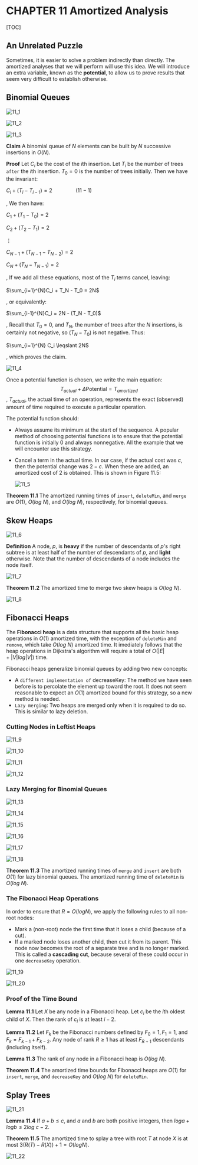 # CHAPTER 11 Amortized Analysis

[TOC]



## An Unrelated Puzzle

Sometimes, it is easier to solve a problem indirectly than directly. The amortized analyses that we will perform will use this idea. We will introduce an extra variable, known as the **potential**, to allow us to prove results that seem very difficult to establish otherwise.



## Binomial Queues

![11_1](res/11_1.png)

![11_2](res/11_2.png)

![11_3](res/11_3.png)

**Claim** A binomial queue of $N$ elements can be built by $N$ successive insertions in $O(N)$.

**Proof** Let $C_i$ be the cost of the $i$th insertion. Let $T_i$ be the number of trees `after` the $i$th insertion. $T_0 = 0$ is the number of trees initially. Then we have the invariant:

$C_i + (T_i - T_{i-1}) = 2 \qquad \qquad (11-1)$

, We then have:

$C_1 + (T_1 - T_0) = 2$

$C_2 + (T_2 - T_1) = 2$

$\vdots$

$C_{N-1} + (T_{N-1} - T_{N-2}) = 2$

$C_{N} + (T_{N} - T_{N-1}) = 2$

, If we add all these equations, most of the $T_i$ terms cancel, leaving:

$\sum_{i=1}^{N}C_i + T_N - T_0 = 2N$

, or equivalently:

$\sum_{i-1}^{N}C_i = 2N - (T_N - T_0)$

, Recall that $T_0 = 0$, and $T_N$, the number of trees after the $N$ insertions, is certainly not negative, so $(T_N - T_0)$ is not negative. Thus:

$\sum_{i=1}^{N} C_i \leqslant 2N$

, which proves the claim.

![11_4](res/11_4.png)

Once a potential function is chosen, we write the main equation:
$$
T_{actual} + \Delta\text{Potential} = T_{amortized}
$$
, $T_{actual}$, the actual time of an operation, represents the exact (observed) amount of time required to execute a particular operation.

The potential function should:

- Always assume its minimum at the start of the sequence. A popular method of choosing potential functions is to ensure that the potential function is initially 0 and always nonnegative. All the example that we will encounter use this strategy.

- Cancel a term in the actual time. In our case, if the actual cost was $c$, then the potential change was $2 - c$. When these are added, an amortized cost of 2 is obtained. This is shown in Figure 11.5:

  ![11_5](res/11_5.png)

**Theorem 11.1** The amortized running times of `insert`, `deleteMin`, and `merge` are $O(1)$, $O(log\ N)$, and $O(log\ N)$, respectively, for binomial queues.



## Skew Heaps

![11_6](res/11_6.png)

**Definition** A node, $p$, is **heavy** if the number of descendants of $p$'s right subtree is at least half of the number of descendants of $p$, and **light** otherwise. Note that the number of descendants of a node includes the node itself.

![11_7](res/11_7.png)

**Theorem 11.2** The amortized time to merge two skew heaps is $O(log\ N)$.

![11_8](res/11_8.png)



## Fibonacci Heaps

The **Fibonacci heap** is a data structure that supports all the basic heap operations in $O(1)$ amortized time, with the exception of `deleteMin` and `remove`, which take $O(log\ N)$ amortized time. It imediately follows that the heap operations in Dijkstra's algorithm will require a total of $O(|E|+|V|log|V|)$ time.

Fibonacci heaps generalize binomial queues by adding two new concepts:

- A `different implementation of` decreaseKey: The method we have seen before is to percolate the element up toward the root. It does not seem reasonable to expect an $O(1)$ amortized bound for this strategy, so a new method is needed.
- `Lazy merging`: Two heaps are merged only when it is required to do so. This is similar to lazy deletion.

### Cutting Nodes in Leftist Heaps

![11_9](res/11_9.png)

![11_10](res/11_10.png)

![11_11](res/11_11.png)

![11_12](res/11_12.png)

### Lazy Merging for Binomial Queues

![11_13](res/11_13.png)

![11_14](res/11_14.png)

![11_15](res/11_15.png)

![11_16](res/11_16.png)

![11_17](res/11_17.png)

![11_18](res/11_18.png)

**Theorem 11.3** The amortized running times of `merge` and `insert` are both $O(1)$ for lazy binomial queues. The amortized running time of `deleteMin` is $O(log\ N)$.

### The Fibonacci Heap Operations

In order to ensure that $R=O(logN)$, we apply the following rules to all non-root nodes:

- Mark a (non-root) node the first time that it loses a child (because of a cut).
- If a marked node loses another child, then cut it from its parent. This node now becomes the root of a separate tree and is no longer marked. This is called a **cascading cut**, because several of these could occur in one `decreaseKey` operation.

![11_19](res/11_19.png)

![11_20](res/11_20.png)

### Proof of the Time Bound

**Lemma 11.1** Let $X$ be any node in a Fibonacci heap. Let $c_i$ be the $i$th oldest child of $X$. Then the rank of $c_i$ is at least $i - 2$.

**Lemma 11.2** Let $F_k$ be the Fibonacci numbers defined by $F_0 = 1, F_1 = 1$, and $F_k = F_{k - 1} + F_{k - 2}$. Any node of rank $R \geq 1$ has at least $F_{R + 1}$ descendants (including itself).

**Lemma 11.3** The rank of any node in a Fibonacci heap is $O(log\ N)$.

**Theorem 11.4** The amortized time bounds for Fibonacci heaps are $O(1)$ for `insert`, `merge`, and `decreaseKey` and $O(log\ N)$ for `deleteMin`.



## Splay Trees

![11_21](res/11_21.png)

**Lemma 11.4** If $a + b \leq c$, and $a$ and $b$ are both positive integers, then $loga + logb \leq 2log\ c - 2$.

**Theorem 11.5** The amortized time to splay a tree with root $T$ at node $X$ is at most $3(R(T) - R(X)) + 1 = O(logN)$.

![11_22](res/11_22.png)
